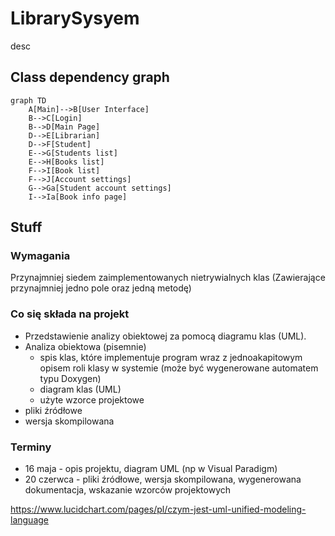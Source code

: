 # LibrarySysyem
desc
<!-- ## Description -->

## Class dependency graph
```mermaid
graph TD
    A[Main]-->B[User Interface]
    B-->C[Login]
    B-->D[Main Page]
    D-->E[Librarian]
    D-->F[Student]
    E-->G[Students list]
    E-->H[Books list]
    F-->I[Book list]
    F-->J[Account settings]
    G-->Ga[Student account settings]
    I-->Ia[Book info page]
```

## Stuff
### Wymagania
Przynajmniej siedem zaimplementowanych nietrywialnych klas (Zawierające przynajmniej jedno pole oraz jedną metodę)

### Co się składa na projekt
* Przedstawienie analizy obiektowej za pomocą diagramu klas (UML).
* Analiza obiektowa (pisemnie)
  * spis klas, które implementuje program wraz z jednoakapitowym opisem roli klasy w systemie (może być wygenerowane automatem typu Doxygen)
  * diagram klas (UML)
  * użyte wzorce projektowe
* pliki źródłowe
* wersja skompilowana

### Terminy
* 16 maja - opis projektu, diagram UML (np w Visual Paradigm)
* 20 czerwca - pliki źródłowe, wersja skompilowana, wygenerowana dokumentacja, wskazanie wzorców projektowych

https://www.lucidchart.com/pages/pl/czym-jest-uml-unified-modeling-language